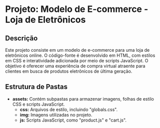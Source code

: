 # Projeto: Modelo de E-commerce - Loja de Eletrônicos

## Descrição

Este projeto consiste em um modelo de e-commerce para uma loja de eletrônicos online. O código-fonte é desenvolvido em HTML, com estilos em CSS e interatividade adicionada por meio de scripts JavaScript. O objetivo é oferecer uma experiência de compra virtual atraente para clientes em busca de produtos eletrônicos de última geração.

## Estrutura de Pastas

- **assets:** Contém subpastas para armazenar imagens, folhas de estilo CSS e scripts JavaScript.
  - **css:** Arquivos de estilo, incluindo "globals.css".
  - **img:** Imagens utilizadas no projeto.
  - **js:** Scripts JavaScript, como "product.js" e "cart.js".
